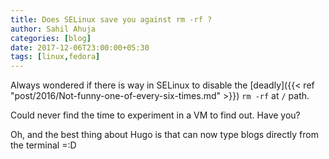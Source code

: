 ```yaml
---
title: Does SELinux save you against rm -rf ?
author: Sahil Ahuja
categories: [blog]
date: 2017-12-06T23:00:00+05:30
tags: [linux,fedora]
---
```

Always wondered if there is way in SELinux to disable the [deadly]({{< ref "post/2016/Not-funny-one-of-every-six-times.md" >}}) `rm -rf` at `/` path.

Could never find the time to experiment in a VM to find out. Have you?

Oh, and the best thing about Hugo is that can now type blogs directly from the terminal =:D